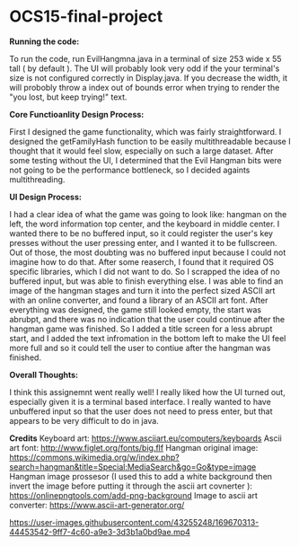 # OCS15-final-project

**Running the code:**

To run the code, run EvilHangmna.java in a terminal of size 253 wide x 55 tall ( by default ). The UI will probably look very odd if the your terminal's size is not configured correctly in Display.java. If you decrease the width, it will probobly throw a index out of bounds error when trying to render the "you lost, but keep trying!" text.

**Core Functioanlity Design Process:**

First I designed the game functionality, which was fairly straightforward. I designed the getFamilyHash function to be easily multithreadable because I thought that it would feel slow, especially on such a large dataset. After some testing without the UI, I determined that the Evil Hangman bits were not going to be the performance bottleneck, so I decided againts multithreading.

**UI Design Process:**

I had a clear idea of what the game was going to look like: hangman on the left, the word information top center, and the keyboard in middle center. I wanted there to be no buffered input, so it could register the user's key presses without the user pressing enter, and I wanted it to be fullscreen. Out of those, the most doubting was no buffered input because I could not imagine how to do that. After some reaserch, I found that it required OS specific libraries, which I did not want to do. So I scrapped the idea of no buffered input, but was able to finish everything else. I was able to find an image of the hangman stages and turn it into the perfect sized ASCII art with an online converter, and found a library of an ASCII art font. After everything was designed, the game still looked empty, the start was abrubpt, and there was no indication that the user could continue after the hangman game was finished. So I added a title screen for a less abrupt start, and I added the text infromation in the bottom left to make the UI feel more full and so it could tell the user to contiue after the hangman was finished.

**Overall Thoughts:**

I think this assignemnt went really well! I really liked how the UI turned out, especially given it is a terminal based interface. I really wanted to have unbuffered input so that the user does not need to press enter, but that appears to be very difficult to do in java.

**Credits**
Keyboard art: https://www.asciiart.eu/computers/keyboards
Ascii art font: http://www.figlet.org/fonts/big.flf
Hangman original image: https://commons.wikimedia.org/w/index.php?search=hangman&title=Special:MediaSearch&go=Go&type=image
Hangman image prossesor (I used this to add a white background then invert the image before putting it through the ascii art covnerter ): https://onlinepngtools.com/add-png-background
Image to ascii art converter: https://www.ascii-art-generator.org/

https://user-images.githubusercontent.com/43255248/169670313-44453542-9ff7-4c60-a9e3-3d3b1a0bd9ae.mp4
